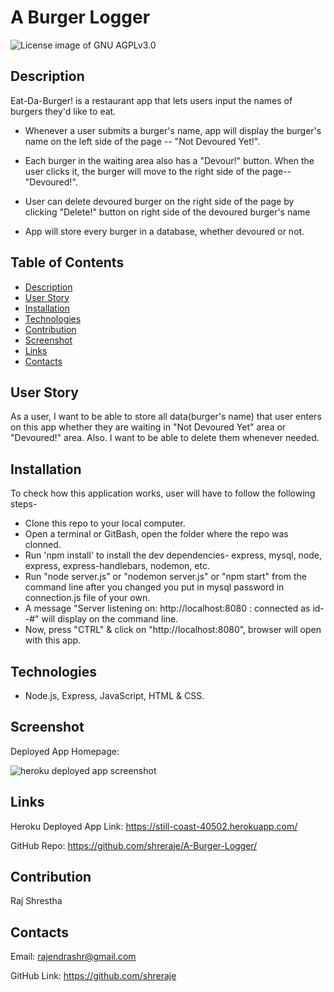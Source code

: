 # A Burger Logger

<img src="https://img.shields.io/badge/License-GNU AGPLv3.0-blue.svg" alt="License image of GNU AGPLv3.0" />
  
## Description

Eat-Da-Burger! is a restaurant app that lets users input the names of burgers they'd like to eat.

* Whenever a user submits a burger's name, app will display the burger's name on the left side of the page -- "Not Devoured Yet!".

* Each burger in the waiting area also has a "Devour!" button. When the user clicks it, the burger will move to the right side of the page-- "Devoured!".

* User can delete devoured burger on the right side of the page by clicking "Delete!" button on right side of the devoured burger's name

* App will store every burger in a database, whether devoured or not.

## Table of Contents
* [Description](#description)
* [User Story](#userstory)
* [Installation](#installation)
* [Technologies](#technologies)
* [Contribution](#contribution)
* [Screenshot](#screenshot)
* [Links](#links)
* [Contacts](#contacts)

## User Story
As a user, I want to be able to store all data(burger's name) that user enters on this app whether they are waiting in "Not Devoured Yet" area or "Devoured!" area. Also. I want to be able to delete them whenever needed.

## Installation
To check how this application works, user will have to follow the following steps-
- Clone this repo to your local computer.
- Open a terminal or GitBash, open the folder where the repo was clonned.
- Run 'npm install' to install the dev dependencies- express, mysql, node, express, express-handlebars, nodemon, etc.
- Run "node server.js" or "nodemon server.js" or "npm start" from the command line after you changed you put in mysql password in connection.js file of your own.
- A message "Server listening on: http://localhost:8080 : connected as id--#" will display on the command line.
- Now, press "CTRL" & click on "http://localhost:8080", browser will open with this app.

## Technologies
- Node.js, Express, JavaScript, HTML & CSS.

## Screenshot
Deployed App Homepage:

![heroku deployed app screenshot](https://user-images.githubusercontent.com/61192734/98434512-36f99e80-2085-11eb-835f-3d776ddda1a3.png)

## Links

Heroku Deployed App Link: https://still-coast-40502.herokuapp.com/

GitHub Repo: https://github.com/shreraje/A-Burger-Logger/

## Contribution
Raj Shrestha

## Contacts

Email:
rajendrashr@gmail.com

GitHub Link:
https://github.com/shreraje
